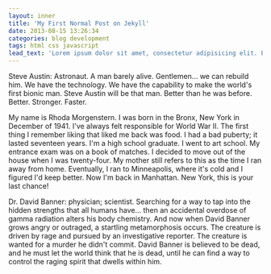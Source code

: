 ```yaml
---
layout: inner
title: 'My First Normal Post on Jekyll'
date: 2013-08-15 13:26:34
categories: blog development
tags: html css javascript
lead_text: 'Lorem ipsum dolor sit amet, consectetur adipisicing elit. Expedita maiores quisquam id sunt, a architecto molestias velit, distinctio quidem non, nostrum provident quibusdam enim. Neque ipsam temporibus commodi facere minima.'
---
```


Steve Austin: Astronaut. A man barely alive. Gentlemen... we can rebuild him. We have the technology. We have the capability to make the world's first bionic man. Steve Austin will be that man. Better than he was before. Better. Stronger. Faster.

My name is Rhoda Morgenstern. I was born in the Bronx, New York in December of 1941. I've always felt responsible for World War II. The first thing I remember liking that liked me back was food. I had a bad puberty; it lasted seventeen years. I'm a high school graduate. I went to art school. My entrance exam was on a book of matches. I decided to move out of the house when I was twenty-four. My mother still refers to this as the time I ran away from home. Eventually, I ran to Minneapolis, where it's cold and I figured I'd keep better. Now I'm back in Manhattan. New York, this is your last chance!

Dr. David Banner: physician; scientist. Searching for a way to tap into the hidden strengths that all humans have... then an accidental overdose of gamma radiation alters his body chemistry. And now when David Banner grows angry or outraged, a startling metamorphosis occurs. The creature is driven by rage and pursued by an investigative reporter. The creature is wanted for a murder he didn't commit. David Banner is believed to be dead, and he must let the world think that he is dead, until he can find a way to control the raging spirit that dwells within him.

